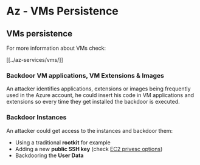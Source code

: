 # Az - VMs Persistence

## VMs persistence

For more information about VMs check:

[[../az-services/vms/]]

### Backdoor VM applications, VM Extensions & Images [](#backdoor-instances)

An attacker identifies applications, extensions or images being frequently used in the Azure account, he could insert his code in VM applications and extensions so every time they get installed the backdoor is executed.

### Backdoor Instances [](#backdoor-instances)

An attacker could get access to the instances and backdoor them:

- Using a traditional **rootkit** for example
- Adding a new **public SSH key** (check [EC2 privesc options](https://cloud.hacktricks.wiki/en/pentesting-cloud/aws-security/aws-privilege-escalation/aws-ec2-privesc.html))
- Backdooring the **User Data**

